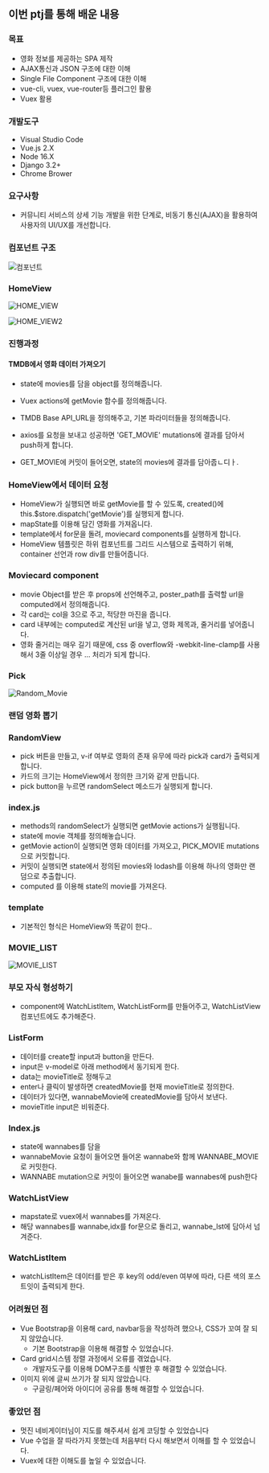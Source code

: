 ## 이번 ptj를 통해 배운 내용

### 목표

- 영화 정보를 제공하는 SPA 제작
- AJAX통신과 JSON 구조에 대한 이해
- Single File Component 구조에 대한 이해
- vue-cli, vuex, vue-router등 플러그인 활용
- Vuex 활용

### 개발도구

- Visual Studio Code
- Vue.js 2.X
- Node 16.X
- Django 3.2+
- Chrome Brower

### 요구사항 

- 커뮤니티 서비스의 상세 기능 개발을 위한 단계로, 비동기 통신(AJAX)을 활용하여 사용자의
  UI/UX를 개선합니다.

### 컴포넌트 구조

![컴포넌트](README_동완.assets/컴포넌트.PNG)



### HomeView

![HOME_VIEW](README_동완.assets/HOME_VIEW.PNG)



![HOME_VIEW2](README_동완.assets/HOME_VIEW2.PNG)



### 진행과정

#### TMDB에서 영화 데이터 가져오기

- state에 movies를 담을 object를 정의해줍니다.

- Vuex actions에 getMovie 함수를 정의해줍니다.

- TMDB Base API_URL을 정의해주고, 기본 파라미터들을 정의해줍니다.
- axios를 요청을 보내고 성공하면 'GET_MOVIE' mutations에 결과를 담아서 push하게 합니다.
- GET_MOVIE에 커밋이 들어오면, state의 movies에 결과를 담아줍ㄴ디ㅏ.

### HomeView에서 데이터 요청

- HomeView가 실행되면 바로 getMovie를 할 수 있도록, created()에 this.$store.dispatch('getMovie')를 실행되게 합니다.
- mapState를 이용해 담긴 영화를 가져옵니다.
- template에서 for문을 돌려, moviecard components를 실행하게 합니다.
- HomeView 템플릿은 하위 컴포넌트를 그리드 시스템으로 출력하기 위해, container 선언과 row div를 만들어줍니다.

### Moviecard component

- movie Object를 받은 후 props에 선언해주고, poster_path를 출력할 url을 computed에서 정의해줍니다.
- 각 card는 col을 3으로 주고, 적당한 마진을 줍니다.
- card 내부에는 computed로 계산된 url을 넣고, 영화 제목과, 줄거리를 넣어줍니다.
- 영화 줄거리는 매우 길기 때문에, css 중 overflow와 -webkit-line-clamp를 사용해서 3줄 이상일 경우 ... 처리가 되게 합니다.



### Pick

![Random_Movie](README_동완.assets/Random_Movie.PNG)



### 랜덤 영화 뽑기

### RandomView

- pick 버튼을 만들고, v-if 여부로 영화의 존재 유무에 따라 pick과 card가 출력되게 합니다.
- 카드의 크기는 HomeView에서 정의한 크기와 같게 만듭니다.
- pick button을 누르면 randomSelect 메소드가 실행되게 합니다.

### index.js

- methods의 randomSelect가 실행되면 getMovie actions가 실행됩니다.
- state에 movie 객체를 정의해놓습니다.
- getMovie action이 실행되면 영화 데이터를 가져오고, PICK_MOVIE mutations 으로 커밋합니다. 
- 커밋이 실행되면 state에서 정의된 movies와  lodash를 이용해 하나의 영화만 랜덤으로 추출합니다.
-  computed 를 이용해 state의 movie를 가져온다.

### template

- 기본적인 형식은 HomeView와 똑같이 한다..

### MOVIE_LIST

![MOVIE_LIST](README_동완.assets/MOVIE_LIST.PNG)



### 부모 자식 형성하기

- component에 WatchListItem, WatchListForm를 만들어주고, WatchListView 컴포넌트에도 추가해준다.

### ListForm

- 데이터를 create할 input과 button을 만든다. 
- input은 v-model로 아래 method에서 동기되게 한다.
- data는 movieTitle로 정해두고
- enter나 클릭이 발생하면 createdMovie를 현재 movieTitle로 정의한다.
- 데이터가 있다면, wannabeMovie에 createdMovie를 담아서 보낸다.
- movieTitle input은 비워준다.

### Index.js

- state에 wannabes를 담을 
- wannabeMovie 요청이 들어오면 들어온 wannabe와 함께 WANNABE_MOVIE로 커밋한다.
- WANNABE mutation으로 커밋이 들어오면 wanabe를 wannabes에 push한다

### WatchListView

- mapstate로 vuex에서 wannabes를 가져온다.
- 해당 wannabes를 wannabe,idx를 for문으로 돌리고, wannabe_lst에 담아서 넘겨준다.

### WatchListItem

- watchListItem은 데이터를 받은 후 key의 odd/even 여부에 따라, 다른 색의 포스트잇이 출력되게 한다.



### 어려웠던 점 

- Vue Bootstrap을 이용해 card, navbar등을 작성하려 했으나, CSS가 꼬여 잘 되지 않았습니다.
  - 기본 Bootstrap을 이용해 해결할 수 있었습니다.
- Card grid시스템 정렬 과정에서 오류를 겪었습니다.
  - 개발자도구를 이용해 DOM구조를 식별한 후 해결할 수 있었습니다.
- 이미지 위에 글씨 쓰기가 잘 되지 않았습니다.
  - 구글링/페어와 아이디어 공유를 통해 해결할 수 있었습니다.

### 좋았던 점

- 멋진 네비게이터님이 지도를 해주셔서 쉽게 코딩할 수 있었습니다
- Vue 수업을 잘 따라가지 못했는데 처음부터 다시 해보면서 이해를 할 수 있었습니다.
- Vuex에 대한 이해도를 높일 수 있었습니다.